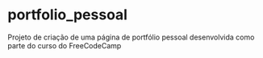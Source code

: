 # portfolio_pessoal
Projeto de criação de uma página de portfólio pessoal desenvolvida como parte do curso do FreeCodeCamp 
